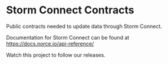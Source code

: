 # Storm Connect Contracts
Public contracts needed to update data through Storm Connect.

Documentation for Storm Connect can be found at https://docs.norce.io/api-reference/

Watch this project to follow our releases.

